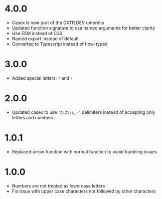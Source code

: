 # 4.0.0

* Casex is now part of the DXTR.DEV umbrella
* Updated function signature to use named arguments for better clarity
* Use ESM instead of CJS
* Named export instead of default
* Converted to Typescript instead of flow-typed

# 3.0.0

* Added special letters: `*` and `-`

# 2.0.0

* Updated casex to use `'A-Z\\s_-'` delimiters instead of accepting only letters and numbers.

# 1.0.1

* Replaced arrow function with normal function to avoid bundling issues

# 1.0.0

* Numbers are not treated as lowercase letters
* Fix issue with upper case characters not followed by other characters
